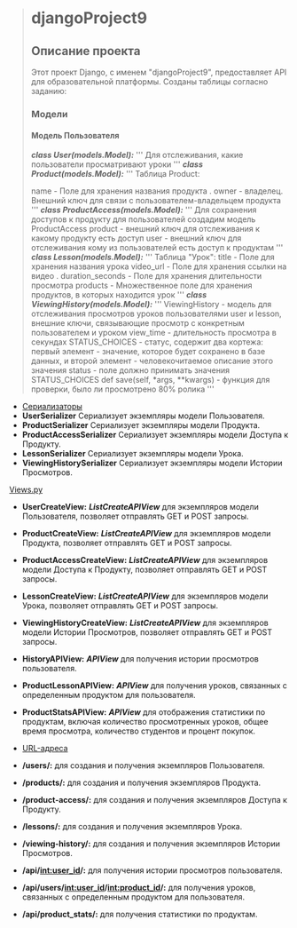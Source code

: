 > # djangoProject9
>
> ## Описание проекта
>
> Этот проект Django, с именем "djangoProject9", предоставляет API для образовательной платформы. Созданы таблицы согласно заданию:
>
> ### Модели
>
> #### Модель Пользователя
>
> ***class User(models.Model):***
>    '''
>    Для отслеживания, какие пользователи просматривают уроки
>    '''
> ***class Product(models.Model):***
>    '''
>    Таблица Product:
>
>    name - Поле для хранения названия продукта .
>    owner - владелец. Внешний ключ для связи с пользователем-владельцем продукта
>    '''
> ***class ProductAccess(models.Model):***
>   '''
>    Для сохранения доступов к продукту для пользователей создадим модель ProductAccess
>    product - внешний ключ для отслеживания к какому продукту есть доступ
>    user - внешний ключ для отслеживания кому из пользователей есть доступ к продуктам
>    '''
> ***class Lesson(models.Model):***
>    '''
>    Таблица "Урок":
>    title - Поле для хранения названия урока
>    video_url - Поле для хранения ссылки на видео .
>    duration_seconds - Поле для хранения длительности просмотра
>    products - Множественное поле для хранения продуктов, в которых находится урок
>    '''
> ***class ViewingHistory(models.Model):***
>    '''
>    ViewingHistory - модель для отслеживания  просмотров уроков пользователями
>    user и lesson, внешние ключи, связывающие просмотр с конкретным пользователем и уроком
>    view_time - длительность просмотра в секундах
>    STATUS_CHOICES - статус, содержит два кортежа: первый элемент - значение, которое будет сохранено в базе данных, и второй элемент - человекочитаемое описание этого значения
>    status - поле должно принимать значения STATUS_CHOICES
>    def save(self, *args, **kwargs) - функция для проверки, было ли просмотрено 80% ролика
>    '''

+ <u> Сериализаторы </u> 
+ **UserSerializer** Сериализует экземпляры модели Пользователя.
+ **ProductSerializer** Сериализует экземпляры модели Продукта.
+ **ProductAccessSerializer** Сериализует экземпляры модели Доступа к Продукту.
+ **LessonSerializer** Сериализует экземпляры модели Урока.
+ **ViewingHistorySerializer** Сериализует экземпляры модели Истории Просмотров.

<u>Views.py</u> 
+ **UserCreateView:** ___ListCreateAPIView___ для экземпляров модели Пользователя, позволяет отправлять GET и POST запросы.
+ **ProductCreateView:** ___ListCreateAPIView___ для экземпляров модели Продукта, позволяет отправлять GET и POST запросы.
+ **ProductAccessCreateView:** ___ListCreateAPIView___ для экземпляров модели Доступа к Продукту, позволяет отправлять GET и POST запросы.
+ **LessonCreateView:** ___ListCreateAPIView___ для экземпляров модели Урока, позволяет отправлять GET и POST запросы.
+ **ViewingHistoryCreateView:** ___ListCreateAPIView___ для экземпляров модели Истории Просмотров, позволяет отправлять GET и POST запросы.
+ **HistoryAPIView:** ___APIView___ для получения истории просмотров пользователя.
+ **ProductLessonAPIView:** ___APIView___ для получения уроков, связанных с определенным продуктом для пользователя.
+ **ProductStatsAPIView:** ___APIView___ для отображения статистики по продуктам, включая количество просмотренных уроков, общее время просмотра, количество студентов и процент покупок.

+ <u>URL-адреса</u> 
+ **/users/:**  для создания и получения экземпляров Пользователя.
+ **/products/:**  для создания и получения экземпляров Продукта.
+ **/product-access/:**  для создания и получения экземпляров Доступа к Продукту.
+ **/lessons/:**  для создания и получения экземпляров Урока.
+ **/viewing-history/:**  для создания и получения экземпляров Истории Просмотров.
+ **/api/<int:user_id>/:** для получения истории просмотров пользователя.
+ **/api/users/<int:user_id>/<int:product_id>/:** для получения уроков, связанных с определенным продуктом для пользователя.
+ **/api/product_stats/:**  для получения статистики по продуктам.
